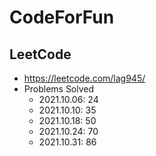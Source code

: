 # CodeForFun
## LeetCode 
- https://leetcode.com/lag945/
- Problems Solved
  - 2021.10.06: 24
  - 2021.10.10: 35
  - 2021.10.18: 50
  - 2021.10.24: 70
  - 2021.10.31: 86
